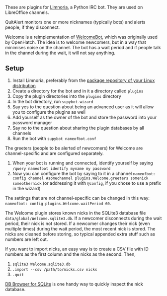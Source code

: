 These are plugins for [Limnoria](https://limnoria.net/), a Python IRC bot. They are used on LibreOffice channels.

QuitAlert monitors one or more nicknames (typically bots) and alerts people, if they disconnect.

Welcome is a reimplementation of [WelcomeBot](https://github.com/qarkai/WelcomeBot/tree/Py3), which was originally used by OpenHatch. The idea is to welcome newcomers, but in a way that minimises noise on the channel. The bot has a wait period and if people talk in the channel during the wait, it will not say anything.

## Setup

1. Install Limnoria, preferably from the [package repository of your Linux distribution](https://repology.org/project/limnoria/versions)
2. Create a directory for the bot and in it a directory called `plugins`
3. Copy the plugin directories into the `plugins` directory
4. In the bot directory, run `supybot-wizard`
5. Say yes to the question about being an advanced user as it will allow you to configure the plugins as well
6. Add yourself as the owner of the bot and store the password into your password manager
7. Say no to the question about sharing the plugin databases by all channels
8. Run the bot with `supybot nameofbot.conf`

The greeters (people to be alerted of newcomers) for Welcome are channel-specific and are configured separately.

1. When your bot is running and connected, identify yourself by saying `/query nameofbot identify myname my password`
2. Now you can configure the bot by saying to it in a channel `nameofbot: config channel #somechannel plugins.Welcome.greeters somenick someothernick` (or addressing it with `@config`, if you chose to use a prefix in the wizard)

The settings that are not channel-specific can be changed in this way: `nameofbot: config plugins.Welcome.waitPeriod 60`.

The Welcome plugin stores known nicks in the SQLite3 database file `data/global/Welcome.sqlite3.db`. If a newcomer disconnects during the wait period, their nick is not stored. If a newcomer changes their nick (even multiple times) during the wait period, the most recent nick is stored. The nicks are cleaned before storing, so typical appended extra stuff such as numbers are left out.

If you want to import nicks, an easy way is to create a CSV file with ID numbers as the first column and the nicks as the second. Then,

1. `sqlite3 Welcome.sqlite3.db`
2. `.import --csv /path/to/nicks.csv nicks`
3. `.quit`

[DB Browser for SQLite](https://sqlitebrowser.org/) is one handy way to quickly inspect the nick database.
